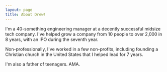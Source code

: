 ```yaml
---
layout: page
title: About Drew!
---
```


I'm a 40-something engineering manager at a decently successful midsize tech company.  I've helped grow a company from 10 people to over 2,000 in 8 years, with an IPO during the seventh year.

Non-professionally, I've worked in a few non-profits, including founding a Christian church in the United States that I helped lead for 7 years.

I'm also a father of teenagers. AMA.
